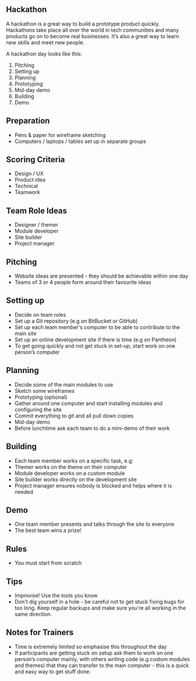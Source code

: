 Hackathon
---------

A hackathon is a great way to build a prototype product quickly. Hackathons take place all over the world in tech communities and many products go on to become real businesses. It’s also a great way to learn new skills and meet new people.

A hackathon day looks like this:

1. Pitching
2. Setting up
3. Planning
4. Prototyping
5. Mid-day demo
6. Building
7. Demo

## Preparation

* Pens & paper for wireframe sketching
* Computers / laptops / tables set up in separate groups

## Scoring Criteria

* Design / UX
* Product idea
* Technical
* Teamwork

## Team Role Ideas

* Designer / themer
* Module developer
* Site builder
* Project manager

## Pitching

* Website ideas are presented - they should be achievable within one day
* Teams of 3 or 4 people form around their favourite ideas

## Setting up

* Decide on team roles
* Set up a Git repository (e.g on BitBucket or GitHub)
* Set up each team member's computer to be able to contribute to the main site
* Set up an online development site if there is time (e.g on Pantheon)
* To get going quickly and not get stuck in set-up, start work on one person’s computer

## Planning

* Decide some of the main modules to use
* Sketch some wireframes
* Prototyping (optional)
* Gather around one computer and start installing modules and configuring the site
* Commit everything to git and all pull down copies
* Mid-day demo
* Before lunchtime ask each team to do a mini-demo of their work

## Building

* Each team member works on a specific task, e.g:
* Themer works on the theme on their computer
* Module developer works on a custom module
* Site builder works directly on the development site
* Project manager ensures nobody is blocked and helps where it is needed

## Demo

* One team member presents and talks through the site to everyone
* The best team wins a prize!

## Rules

* You must start from scratch

## Tips

* Improvise! Use the tools you know
* Don't dig yourself in a hole - be careful not to get stuck fixing bugs for too long. Keep regular backups and make sure you're all working in the same direction.

## Notes for Trainers

* Time is extremely limited so emphasise this throughout the day
* If participants are getting stuck on setup ask them to work on one person’s computer mainly, with others writing code (e.g custom modules and themes) that they can transfer to the main computer - this is a quick and easy way to get stuff done.
